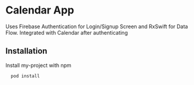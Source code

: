 # Calendar App

Uses Firebase Authentication for Login/Signup Screen and RxSwift for Data Flow. Integrated with Calendar after authenticating

## Installation

Install my-project with npm

```bash
  pod install
```
